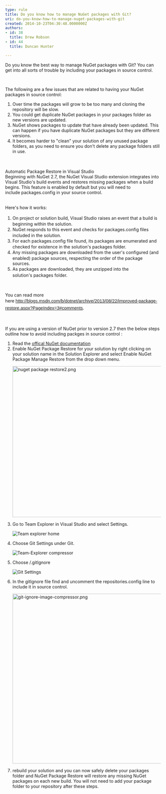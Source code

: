 ```yaml
---
type: rule
title: Do you know how to manage NuGet packages with Git?
uri: do-you-know-how-to-manage-nuget-packages-with-git
created: 2014-10-23T04:30:48.0000000Z
authors:
- id: 38
  title: Drew Robson
- id: 44
  title: Duncan Hunter

---
```




<span class='intro'> ​​​​Do you know the best way to manage NuGet packages with Git? You can get into all sorts of trouble by including your packages in source control. </span>

<div><p><br></p><p>The following are a few issues that are related to having your NuGet packages in source control&#58;</p><ol><li>Over time the packages will grow to be too many and cloning the repository will be slow.</li><li>You could get duplicate NuGet packages in your packages folder as new versions are updated.</li><li>NuGet shows packages to update that have already been updated. This can happen if you have duplicate NuGet packages but they are different versions.</li><li>It becomes harder to &quot;clean&quot; your solution of any unused package folders, as you need to ensure you don't delete any package folders still in use.</li></ol><br></div><div><br></div><div>Automatic Package Restore in Visual Studio&#160;</div><div>Beginning with NuGet 2.7, the NuGet Visual Studio extension integrates into Visual Studio's build events and restores missing packages when a build begins. This feature is enabled by default but you will need to include&#160;packages.config​ in your source control.</div><div></div><div><br><p><span style="line-height&#58;20px;">Here's how it works&#58;</span><br></p></div><div><ol><li><span style="line-height&#58;20px;">On project or solution build, Visual Studio raises an event that a build is beginning within the solution.</span><br></li><li><span style="line-height&#58;20px;">NuGet responds to this event and checks for&#160;packages.config&#160;files included in the solution.</span><br></li><li><span style="line-height&#58;20px;">For each&#160;packages.config&#160;file found, its packages are enumerated and checked for existence in the solution's&#160;packages&#160;folder.</span><br></li><li><span style="line-height&#58;20px;">Any missing packages are downloaded from the user's configured (and enabled) package sources, respecting the order of the package sources.</span><br></li><li><span style="line-height&#58;20px;">As packages are downloaded, they are unzipped into the solution's&#160;packages&#160;folder.</span><span style="line-height&#58;20px;">​</span><br></li></ol><p><br></p><p>You can read more here&#160;<a href="http&#58;//blogs.msdn.com/b/dotnet/archive/2013/08/22/improved-package-restore.aspx?PageIndex=3#comments" style="font-family&#58;calibri, sans-serif;font-size&#58;11pt;line-height&#58;1.6;">http&#58;//blogs.msdn.com/b/dotnet/archive/2013/08/22/improved-package-restore.aspx?PageIndex=3#comments</a>.</p><p>​<br></p><p>If you are using a&#160;version of&#160;NuGet prior to version 2.7 then the below steps outline how to avoid including packges in source control&#160;&#58;</p><ol><li>​Read the <a href="http&#58;//docs.nuget.org/docs/reference/package-restore">offical&#160;NuGet documentation​</a></li><li>Enable NuGet Package Restore for your solution by right clicking on your solution name in the Solution Explorer&#160;and select&#160;Enable NuGet Package Manage Restore from the drop down menu.
   <dl class="image"><dt><img src="/TFS/RulesToBetterVersionControlWithGit/PublishingImages/Pages/Do-you-know-how-to-manage-NuGet-packages-with-Git/Enable%20package%20restore%202014-10-23_17-43-13.png" alt="nuget package restore2.png" style="width&#58;489px;" /></dt></dl></li><li>Go to Team Explorer in Visual Studio and select Settings.
   <dl class="image"><dt><img src="/TFS/RulesToBetterVersionControlWithGit/PublishingImages/Pages/Do-you-know-how-to-manage-NuGet-packages-with-Git/Team%20explorer%20home%202014-10-23_14-39-49.png" alt="Team explorer home" />​</dt></dl></li><li>Choose Git Settings under Git. 
   <dl class="image"><dt><img src="/TFS/RulesToBetterVersionControlWithGit/PublishingImages/Pages/Do-you-know-how-to-manage-NuGet-packages-with-Git/Team-Explorer-2014-10-23_14-40-48-compressor.png" alt="Team-Explorer compressor" /></dt></dl></li><li>Choose /.gitIgnore
   <dl class="image"><dt><img src="/TFS/RulesToBetterVersionControlWithGit/PublishingImages/Pages/Do-you-know-how-to-manage-NuGet-packages-with-Git/Git%20Settings%202014-10-23_14-41-22.png" alt="Git Settings" /></dt></dl></li><li>In the gitIgnore file find and uncomment the repositories.config line to include it in source control.
   <dl class="image"><dt><img src="/TFS/RulesToBetterVersionControlWithGit/PublishingImages/Pages/Do-you-know-how-to-manage-NuGet-packages-with-Git/git-ignore-image-2014-10-23_14-27-55-compressor.png" alt="git-ignore-image-compressor.png" style="width&#58;550px;" /></dt></dl></li><li>rebuild your solution and you can now safely delete your packages folder and NuGet Package Restore will restore any missing NuGet packages on each new&#160;build. You will not need to add your package folder to your repository after these steps.​​​​​​</li></ol>
​</div>


